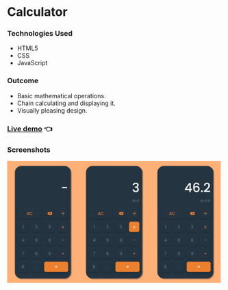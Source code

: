 # Calculator

### Technologies Used

- HTML5
- CSS
- JavaScript

### Outcome
- Basic mathematical operations.
- Chain calculating and displaying it.
- Visually pleasing design.

### <a href="https://markewycz.github.io/calculator/">Live demo</a> 👈

### Screenshots
  <div style="display: flex;">
  <img src="images/sc1.png" alt="Screenshot 1" style="width: 33%;">
  <img src="images/sc2.png" alt="Screenshot 2" style="width: 33%;">
  <img src="images/sc3.png" alt="Screenshot 3" style="width: 33%;">
</div>

